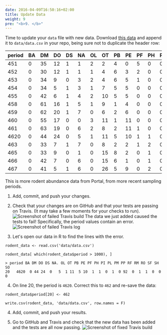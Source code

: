 ```yaml
---
date: 2016-04-09T16:50:16+02:00
title: Update Data
weight: 9
pre: "<b>9. </b>"
---
```


Time to update your `data` file with new data. Download [this data](/sample-data/new-data.csv) and append it to `data/data.csv` in your repo, being sure not to duplicate the header row:

| period | BA | DM | DO | DS | NA | OL | OT | PB | PE | PF | PH | PI | PL | PM | PP  | RF | RM | RO | SF | SH | SO |
|--------|----|----|----|----|----|----|----|----|----|----|----|----|----|----|-----|----|----|----|----|----|----|
| 451    | 0  | 35 | 12 | 1  | 1  | 2  | 2  | 4  | 0  | 5  | 0  | 0  | 0  | 0  | 84  | 0  | 0  | 0  | 1  | 0  | 0  |
| 452    | 0  | 30 | 12 | 1  | 1  | 1  | 4  | 6  | 3  | 2  | 0  | 0  | 0  | 0  | 93  | 0  | 0  | 0  | 0  | 0  | 0  |
| 453    | 0  | 34 | 9  | 0  | 3  | 2  | 4  | 6  | 5  | 1  | 0  | 0  | 0  | 0  | 76  | 0  | 0  | 0  | 0  | 0  | 0  |
| 454    | 0  | 34 | 5  | 1  | 3  | 1  | 7  | 5  | 5  | 0  | 0  | 0  | 0  | 0  | 38  | 0  | 0  | 0  | 0  | 0  | 0  |
| 455    | 0  | 42 | 6  | 1  | 4  | 2  | 10 | 5  | 5  | 0  | 0  | 0  | 1  | 0  | 9   | 0  | 0  | 0  | 0  | 1  | 0  |
| 458    | 0  | 61 | 16 | 1  | 5  | 1  | 9  | 1  | 4  | 0  | 0  | 0  | 4  | 3  | 0   | 0  | 11 | 2  | 0  | 3  | 0  |
| 459    | 0  | 62 | 20 | 1  | 7  | 0  | 6  | 2  | 6  | 0  | 0  | 0  | 5  | 2  | 2   | 1  | 10 | 2  | 0  | 1  | 0  |
| 460    | 0  | 55 | 17 | 0  | 0  | 3  | 11 | 1  | 11 | 0  | 0  | 0  | 3  | 4  | 44  | 0  | 10 | 4  | 0  | 0  | 0  |
| 461    | 0  | 63 | 19 | 0  | 6  | 2  | 8  | 2  | 11 | 1  | 0  | 0  | 2  | 1  | 44  | 1  | 1  | 0  | 0  | 8  | 0  |
| 4620   | 0  | 44 | 24 | 0  | 5  | 1  | 11 | 5  | 10 | 1  | 1  | 0  | 1  | 0  | 92  | 0  | 1  | 1  | 0  | 0  | 0  |
| 463    | 0  | 33 | 7  | 1  | 7  | 0  | 8  | 2  | 2  | 1  | 2  | 0  | 0  | 0  | 108 | 0  | 0  | 0  | 0  | 2  | 0  |
| 465    | 0  | 33 | 9  | 0  | 1  | 0  | 15 | 8  | 2  | 0  | 1  | 0  | 0  | 0  | 158 | 1  | 0  | 0  | 0  | 0  | 0  |
| 466    | 0  | 42 | 7  | 0  | 6  | 0  | 15 | 6  | 1  | 0  | 1  | 0  | 0  | 0  | 213 | 0  | 0  | 0  | 0  | 0  | 0  |
| 467    | 0  | 41 | 5  | 1  | 6  | 0  | 26 | 5  | 9  | 0  | 2  | 0  | 1  | 1  | 94  | 0  | 1  | 0  | 0  | 1  | 0  |

This is more rodent abundance data from Portal, from more recent sampling periods.

1. Add, commit, and push your changes.

2. Check that your changes are on GitHub and that your tests are passing on Travis. (It may take a few moments for your checks to run).
  ![Screenshot of failed Travis build](/screenshots/travis-update-data-failed.png)
  The data we just added caused the tests to fail! Specifically, the period values contain an error.
  ![Screenshot of failed Travis log](/screenshots/travis-failed-test.png)

3. Let's open our data in R to find the lines with the error.

  ```{r}
  rodent_data <- read.csv('data/data.csv')
  
  rodent_data[ which(rodent_data$period > 1000), ]
  
  > period BA DM DO DS NA. OL OT PB PE PF PH PI PL PM PP RF RM RO SF SH SO
  20   4620  0 44 24  0   5  1 11  5 10  1  1  0  1  0 92  0  1  1  0  0  0
  ```
  
4.  On line 20, the period is `4620`. Correct this to `462` and re-save the data:
  
  ```{r}
  rodent_data$period[20] <- 462

  write.csv(rodent_data, 'data/data.csv', row.names = F)

  ```

4. Add, commit, and push your results.

5. Go to GitHub and Travis and check that the new data has been added and the tests are all now passing.
  ![Screenshot of fixed Travis build](/screenshots/travis_fixed_error.png)

